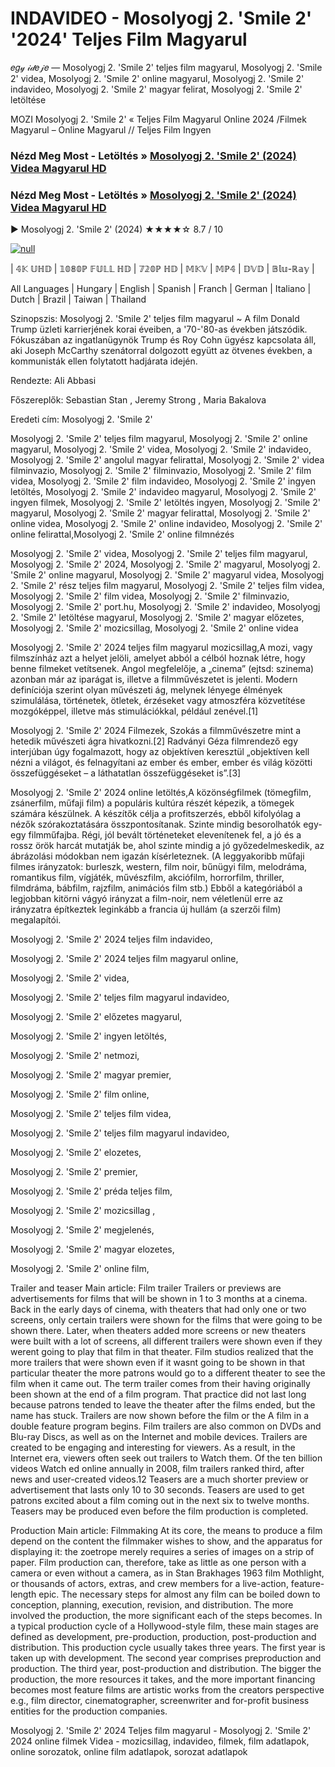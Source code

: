 # INDAVIDEO - Mosolyogj 2. 'Smile 2' '2024' Teljes Film Magyarul
𝑒𝑔𝓎 𝒾𝒹𝑒𝒿𝑒 — Mosolyogj 2. 'Smile 2' teljes film magyarul, Mosolyogj 2. 'Smile 2' videa, Mosolyogj 2. 'Smile 2' online magyarul, Mosolyogj 2. 'Smile 2' indavideo, Mosolyogj 2. 'Smile 2' magyar felirat, Mosolyogj 2. 'Smile 2' letöltése

MOZI Mosolyogj 2. 'Smile 2' « Teljes Film Magyarul Online 2024 /Filmek Magyarul – Online Magyarul // Teljes Film Ingyen

### Nézd Meg Most - Letöltés » [Mosolyogj 2. 'Smile 2' (2024) Videa Magyarul HD](http://love-4k.com/hu/movie/1100782/smile-2.github)

### Nézd Meg Most - Letöltés » [Mosolyogj 2. 'Smile 2' (2024) Videa Magyarul HD](http://love-4k.com/hu/movie/1100782/smile-2.github)

▶️ Mosolyogj 2. 'Smile 2' (2024) ★★★★☆ 8.7 / 10

[![null](https://static.wixstatic.com/media/855a25_043b5abeb4ae4d35ac003198e7fe56ed~mv2.gif)](http://love-4k.com/hu/movie/1100782/smile-2.github)


| 𝟜𝕂 𝕌ℍ𝔻 | 𝟙𝟘𝟠𝟘ℙ 𝔽𝕌𝕃𝕃 ℍ𝔻 | 𝟟𝟚𝟘ℙ ℍ𝔻 | 𝕄𝕂𝕍 | 𝕄ℙ𝟜 | 𝔻𝕍𝔻 | 𝔹𝕝𝕦-ℝ𝕒𝕪 |

All Languages | Hungary | English | Spanish | Franch | German | Italiano | Dutch | Brazil | Taiwan | Thailand

Szinopszis: Mosolyogj 2. 'Smile 2' teljes film magyarul ~ A film Donald Trump üzleti karrierjének korai éveiben, a '70-'80-as években játszódik. Fókuszában az ingatlanügynök Trump és Roy Cohn ügyész kapcsolata áll, aki Joseph McCarthy szenátorral dolgozott együtt az ötvenes években, a kommunisták ellen folytatott hadjárata idején.

Rendezte: Ali Abbasi

Főszereplők: Sebastian Stan , Jeremy Strong , Maria Bakalova

Eredeti cím: Mosolyogj 2. 'Smile 2'

Mosolyogj 2. 'Smile 2' teljes film magyarul, Mosolyogj 2. 'Smile 2' online magyarul, Mosolyogj 2. 'Smile 2' videa, Mosolyogj 2. 'Smile 2' indavideo, Mosolyogj 2. 'Smile 2' angolul magyar felirattal, Mosolyogj 2. 'Smile 2' videa filminvazio, Mosolyogj 2. 'Smile 2' filminvazio, Mosolyogj 2. 'Smile 2' film videa, Mosolyogj 2. 'Smile 2' film indavideo, Mosolyogj 2. 'Smile 2' ingyen letöltés, Mosolyogj 2. 'Smile 2' indavideo magyarul, Mosolyogj 2. 'Smile 2' ingyen filmek, Mosolyogj 2. 'Smile 2' letöltés ingyen, Mosolyogj 2. 'Smile 2' magyarul, Mosolyogj 2. 'Smile 2' magyar felirattal, Mosolyogj 2. 'Smile 2' online videa, Mosolyogj 2. 'Smile 2' online indavideo, Mosolyogj 2. 'Smile 2' online felirattal,Mosolyogj 2. 'Smile 2' online filmnézés

Mosolyogj 2. 'Smile 2' videa, Mosolyogj 2. 'Smile 2' teljes film magyarul, Mosolyogj 2. 'Smile 2' 2024, Mosolyogj 2. 'Smile 2' magyarul, Mosolyogj 2. 'Smile 2' online magyarul, Mosolyogj 2. 'Smile 2' magyarul videa, Mosolyogj 2. 'Smile 2' rész teljes film magyarul, Mosolyogj 2. 'Smile 2' teljes film videa, Mosolyogj 2. 'Smile 2' film videa, Mosolyogj 2. 'Smile 2' filminvazio, Mosolyogj 2. 'Smile 2' port.hu, Mosolyogj 2. 'Smile 2' indavideo, Mosolyogj 2. 'Smile 2' letöltése magyarul, Mosolyogj 2. 'Smile 2' magyar előzetes, Mosolyogj 2. 'Smile 2' mozicsillag, Mosolyogj 2. 'Smile 2' online videa

Mosolyogj 2. 'Smile 2' 2024 teljes film magyarul mozicsillag,A mozi, vagy filmszínház azt a helyet jelöli, amelyet abból a célból hoznak létre, hogy benne filmeket vetítsenek. Angol megfelelője, a „cinema” (ejtsd: szinema) azonban már az iparágat is, illetve a filmművészetet is jelenti. Modern definíciója szerint olyan művészeti ág, melynek lényege élmények szimulálása, történetek, ötletek, érzéseket vagy atmoszféra közvetítése mozgóképpel, illetve más stimulációkkal, például zenével.[1]

Mosolyogj 2. 'Smile 2' 2024 Filmezek, Szokás a filmművészetre mint a hetedik művészeti ágra hivatkozni.[2] Radványi Géza filmrendező egy interjúban úgy fogalmazott, hogy az objektíven keresztül „objektíven kell nézni a világot, és felnagyítani az ember és ember, ember és világ közötti összefüggéseket – a láthatatlan összefüggéseket is”.[3]

Mosolyogj 2. 'Smile 2' 2024 online letöltés,A közönségfilmek (tömegfilm, zsánerfilm, műfaji film) a populáris kultúra részét képezik, a tömegek számára készülnek. A készítők célja a profitszerzés, ebből kifolyólag a nézők szórakoztatására összpontosítanak. Szinte mindig besorolhatók egy-egy filmműfajba. Régi, jól bevált történeteket elevenítenek fel, a jó és a rossz örök harcát mutatják be, ahol szinte mindig a jó győzedelmeskedik, az ábrázolási módokban nem igazán kísérleteznek. (A leggyakoribb műfaji filmes irányzatok: burleszk, western, film noir, bűnügyi film, melodráma, romantikus film, vígjáték, művészfilm, akciófilm, horrorfilm, thriller, filmdráma, bábfilm, rajzfilm, animációs film stb.) Ebből a kategóriából a legjobban kitörni vágyó irányzat a film-noir, nem véletlenül erre az irányzatra építkeztek leginkább a francia új hullám (a szerzői film) megalapítói.

Mosolyogj 2. 'Smile 2' 2024 teljes film indavideo,

Mosolyogj 2. 'Smile 2' 2024 teljes film magyarul online,

Mosolyogj 2. 'Smile 2' videa,

Mosolyogj 2. 'Smile 2' teljes film magyarul indavideo,

Mosolyogj 2. 'Smile 2' előzetes magyarul,

Mosolyogj 2. 'Smile 2' ingyen letöltés,

Mosolyogj 2. 'Smile 2' netmozi,

Mosolyogj 2. 'Smile 2' magyar premier,

Mosolyogj 2. 'Smile 2' film online,

Mosolyogj 2. 'Smile 2' teljes film videa,

Mosolyogj 2. 'Smile 2' teljes film magyarul indavideo,

Mosolyogj 2. 'Smile 2' elozetes,

Mosolyogj 2. 'Smile 2' premier,

Mosolyogj 2. 'Smile 2' préda teljes film,

Mosolyogj 2. 'Smile 2' mozicsillag ,

Mosolyogj 2. 'Smile 2' megjelenés,

Mosolyogj 2. 'Smile 2' magyar elozetes,

Mosolyogj 2. 'Smile 2' online film,

Trailer and teaser Main article: Film trailer Trailers or previews are advertisements for films that will be shown in 1 to 3 months at a cinema. Back in the early days of cinema, with theaters that had only one or two screens, only certain trailers were shown for the films that were going to be shown there. Later, when theaters added more screens or new theaters were built with a lot of screens, all different trailers were shown even if they werent going to play that film in that theater. Film studios realized that the more trailers that were shown even if it wasnt going to be shown in that particular theater the more patrons would go to a different theater to see the film when it came out. The term trailer comes from their having originally been shown at the end of a film program. That practice did not last long because patrons tended to leave the theater after the films ended, but the name has stuck. Trailers are now shown before the film or the A film in a double feature program begins. Film trailers are also common on DVDs and Blu-ray Discs, as well as on the Internet and mobile devices. Trailers are created to be engaging and interesting for viewers. As a result, in the Internet era, viewers often seek out trailers to Watch them. Of the ten billion videos Watch ed online annually in 2008, film trailers ranked third, after news and user-created videos.12 Teasers are a much shorter preview or advertisement that lasts only 10 to 30 seconds. Teasers are used to get patrons excited about a film coming out in the next six to twelve months. Teasers may be produced even before the film production is completed.

Production Main article: Filmmaking At its core, the means to produce a film depend on the content the filmmaker wishes to show, and the apparatus for displaying it: the zoetrope merely requires a series of images on a strip of paper. Film production can, therefore, take as little as one person with a camera or even without a camera, as in Stan Brakhages 1963 film Mothlight, or thousands of actors, extras, and crew members for a live-action, feature-length epic. The necessary steps for almost any film can be boiled down to conception, planning, execution, revision, and distribution. The more involved the production, the more significant each of the steps becomes. In a typical production cycle of a Hollywood-style film, these main stages are defined as development, pre-production, production, post-production and distribution. This production cycle usually takes three years. The first year is taken up with development. The second year comprises preproduction and production. The third year, post-production and distribution. The bigger the production, the more resources it takes, and the more important financing becomes most feature films are artistic works from the creators perspective e.g., film director, cinematographer, screenwriter and for-profit business entities for the production companies.

Mosolyogj 2. 'Smile 2' 2024 Teljes film magyarul - Mosolyogj 2. 'Smile 2' 2024 online filmek Videa - mozicsillag, indavideo, filmek, film adatlapok, online sorozatok, online film adatlapok, sorozat adatlapok
